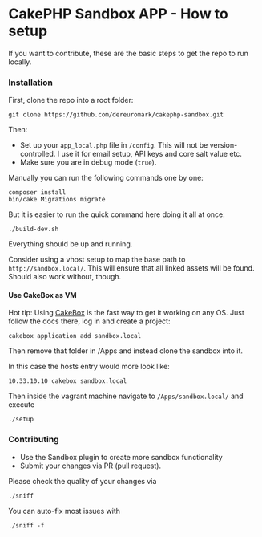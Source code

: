# CakePHP Sandbox APP - How to setup

If you want to contribute, these are the basic steps to get the repo to run locally.

### Installation

First, clone the repo into a root folder:

	git clone https://github.com/dereuromark/cakephp-sandbox.git

Then:

* Set up your `app_local.php` file in `/config`.
This will not be version-controlled. I use it for email setup, API keys and core salt value etc.
* Make sure you are in debug mode (`true`).

Manually you can run the following commands one by one:

```
composer install
bin/cake Migrations migrate
```

But it is easier to run the quick command here doing it all at once:
```
./build-dev.sh
```
Everything should be up and running.

Consider using a vhost setup to map the base path to `http://sandbox.local/`.
This will ensure that all linked assets will be found. Should also work without, though.

#### Use CakeBox as VM
Hot tip: Using [CakeBox](https://github.com/alt3/cakebox) is the fast way to get it working on any OS.
Just follow the docs there, log in and create a project:
```
cakebox application add sandbox.local
```
Then remove that folder in /Apps and instead clone the sandbox into it.

In this case the hosts entry would more look like:
```
10.33.10.10 cakebox sandbox.local
```

Then inside the vagrant machine navigate to `/Apps/sandbox.local/` and execute
```
./setup
```

### Contributing

* Use the Sandbox plugin to create more sandbox functionality
* Submit your changes via PR (pull request).

Please check the quality of your changes via
```
./sniff
```
You can auto-fix most issues with
```
./sniff -f
```
